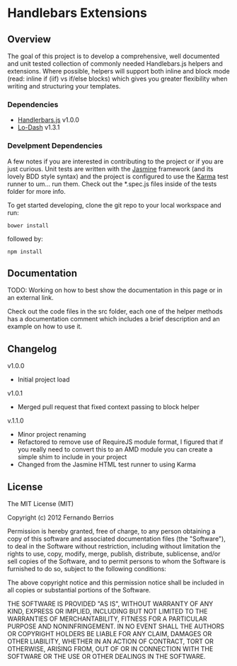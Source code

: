 # Handlebars Extensions

## Overview

The goal of this project is to develop a comprehensive, well documented and unit tested collection of commonly needed Handlebars.js helpers and extensions. Where possible, helpers will support both inline and block mode (read: inline if (iif) vs if/else blocks) which gives you greater flexibility when writing and structuring your templates.

### Dependencies

* [Handlerbars.js](http://handlebarsjs.com) v1.0.0
* [Lo-Dash](http://lodash.com/) v1.3.1

### Develpment Dependencies

A few notes if you are interested in contributing to the project or if you are just curious. Unit tests are written with the [Jasmine](https://jasmine.github.io/) framework (and its lovely BDD style syntax) and the project is configured to use the [Karma](http://karma-runner.github.io/) test runner to um... run them. Check out the *.spec.js files inside of the tests folder for more info.

To get started developing, clone the git repo to your local workspace and run:

    bower install

followed by:

    npm install

## Documentation

TODO: Working on how to best show the documentation in this page or in an external link.

Check out the code files in the src folder, each one of the helper methods has a documentation comment which includes a brief description and an example on how to use it.

## Changelog

v1.0.0

* Initial project load

v1.0.1

* Merged pull request that fixed context passing to block helper

v.1.1.0

* Minor project renaming
* Refactored to remove use of RequireJS module format, I figured that if you really need to convert this to an AMD module you can create a simple shim to include in your project
* Changed from the Jasmine HTML test runner to using Karma

## License

The MIT License (MIT)

Copyright (c) 2012 Fernando Berrios

Permission is hereby granted, free of charge, to any person obtaining a copy of this software and associated documentation files (the "Software"), to deal in the Software without restriction, including without limitation the rights to use, copy, modify, merge, publish, distribute, sublicense, and/or sell copies of the Software, and to permit persons to whom the Software is furnished to do so, subject to the following conditions:

The above copyright notice and this permission notice shall be included in all copies or substantial portions of the Software.

THE SOFTWARE IS PROVIDED "AS IS", WITHOUT WARRANTY OF ANY KIND, EXPRESS OR IMPLIED, INCLUDING BUT NOT LIMITED TO THE WARRANTIES OF MERCHANTABILITY, FITNESS FOR A PARTICULAR PURPOSE AND NONINFRINGEMENT. IN NO EVENT SHALL THE AUTHORS OR COPYRIGHT HOLDERS BE LIABLE FOR ANY CLAIM, DAMAGES OR OTHER LIABILITY, WHETHER IN AN ACTION OF CONTRACT, TORT OR OTHERWISE, ARISING FROM, OUT OF OR IN CONNECTION WITH THE SOFTWARE OR THE USE OR OTHER DEALINGS IN THE SOFTWARE.
